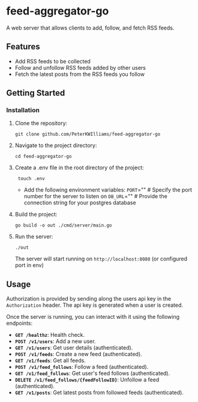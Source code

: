# feed-aggregator-go

A web server that allows clients to add, follow, and fetch RSS feeds.

## Features

- Add RSS feeds to be collected
- Follow and unfollow RSS feeds added by other users
- Fetch the latest posts from the RSS feeds you follow

## Getting Started

### Installation

1. Clone the repository:

   ```
   git clone github.com/PeterKWIlliams/feed-aggregator-go
   ```

2. Navigate to the project directory:

   ```
   cd feed-aggregator-go
   ```

3. Create a .env file in the root directory of the project:

   ```
    touch .env
   ```

   - Add the following environment variables:
     `PORT`="" # Specify the port number for the server to listen on
     `DB_URL`="" # Provide the connection string for your postgres database

4. Build the project:

   ```
   go build -o out ./cmd/server/main.go
   ```

5. Run the server:

   ```
   ./out
   ```

   The server will start running on `http://localhost:8080` (or configured port in env)

## Usage

Authorization is provided by sending along the users api key in the `Authorization` header.
The api key is generated when a user is created.

Once the server is running, you can interact with it using the following endpoints:

- **`GET /healthz`**: Health check.
- **`POST /v1/users`**: Add a new user.
- **`GET /v1/users`**: Get user details (authenticated).
- **`POST /v1/feeds`**: Create a new feed (authenticated).
- **`GET /v1/feeds`**: Get all feeds.
- **`POST /v1/feed_follows`**: Follow a feed (authenticated).
- **`GET /v1/feed_follows`**: Get user's feed follows (authenticated).
- **`DELETE /v1/feed_follows/{feedFollowID}`**: Unfollow a feed (authenticated).
- **`GET /v1/posts`**: Get latest posts from followed feeds (authenticated).
